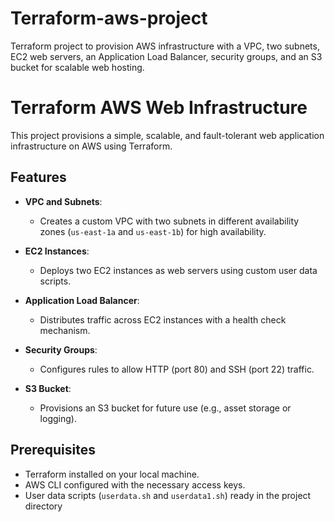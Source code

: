 # Terraform-aws-project
Terraform project to provision AWS infrastructure with a VPC, two subnets, EC2 web servers, an Application Load Balancer, security groups, and an S3 bucket for scalable web hosting.
# Terraform AWS Web Infrastructure

This project provisions a simple, scalable, and fault-tolerant web application infrastructure on AWS using Terraform.

## Features

- **VPC and Subnets**: 
  - Creates a custom VPC with two subnets in different availability zones (`us-east-1a` and `us-east-1b`) for high availability.

- **EC2 Instances**: 
  - Deploys two EC2 instances as web servers using custom user data scripts.

- **Application Load Balancer**: 
  - Distributes traffic across EC2 instances with a health check mechanism.

- **Security Groups**: 
  - Configures rules to allow HTTP (port 80) and SSH (port 22) traffic.

- **S3 Bucket**: 
  - Provisions an S3 bucket for future use (e.g., asset storage or logging).

## Prerequisites

- Terraform installed on your local machine.
- AWS CLI configured with the necessary access keys.
- User data scripts (`userdata.sh` and `userdata1.sh`) ready in the project directory
